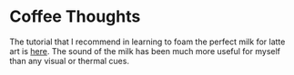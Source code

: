# Coffee Thoughts

The tutorial that I recommend in learning to foam the perfect milk for latte art is [here](https://youtu.be/6YMgB61WyvE "Chris Baca Foaming Tutorial"). The sound of the milk has been much more useful for myself than any visual or thermal cues.
